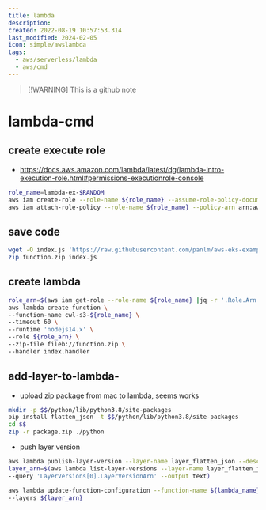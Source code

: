 ```yaml
---
title: lambda
description: 
created: 2022-08-19 10:57:53.314
last_modified: 2024-02-05
icon: simple/awslambda
tags:
  - aws/serverless/lambda
  - aws/cmd
---
```

> [!WARNING] This is a github note
# lambda-cmd

## create execute role 
- https://docs.aws.amazon.com/lambda/latest/dg/lambda-intro-execution-role.html#permissions-executionrole-console
```sh
role_name=lambda-ex-$RANDOM
aws iam create-role --role-name ${role_name} --assume-role-policy-document '{"Version": "2012-10-17","Statement": [{ "Effect": "Allow", "Principal": {"Service": "lambda.amazonaws.com"}, "Action": "sts:AssumeRole"}]}'
aws iam attach-role-policy --role-name ${role_name} --policy-arn arn:aws:iam::aws:policy/service-role/AWSLambdaBasicExecutionRole

```

## save code 
```sh
wget -O index.js 'https://raw.githubusercontent.com/panlm/aws-eks-example/main/lambda/kinesis-firehose-cloudwatch-logs-processor'
zip function.zip index.js

```

## create lambda
```sh
role_arn=$(aws iam get-role --role-name ${role_name} |jq -r '.Role.Arn')
aws lambda create-function \
--function-name cwl-s3-${role_name} \
--timeout 60 \
--runtime 'nodejs14.x' \
--role ${role_arn} \
--zip-file fileb://function.zip \
--handler index.handler

```


## add-layer-to-lambda-
- upload zip package from mac to lambda, seems works

```sh
mkdir -p $$/python/lib/python3.8/site-packages
pip install flatten_json -t $$/python/lib/python3.8/site-packages
cd $$
zip -r package.zip ./python

```

- push layer version
```sh
aws lambda publish-layer-version --layer-name layer_flatten_json --description "flatten_json" --zip-file fileb://package.zip --compatible-runtimes python3.8
layer_arn=$(aws lambda list-layer-versions --layer-name layer_flatten_json \
--query 'LayerVersions[0].LayerVersionArn' --output text)

aws lambda update-function-configuration --function-name ${lambda_name} \
--layers ${layer_arn}

```


